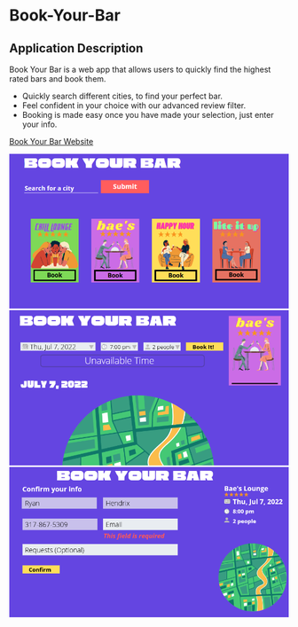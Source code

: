 # Book-Your-Bar

## Application Description ##

Book Your Bar is a web app that allows users to quickly find the highest rated bars and book them.

* Quickly search different cities, to find your perfect bar.
* Feel confident in your choice with our advanced review filter. 
* Booking is made easy once you have made your selection, just enter your info.

[Book Your Bar Website](https://book-your-bar.netlify.app/)

![Preliminary Mockup](/assets/images/img1.png "Mock-up")
![Preliminary Mockup](/assets/images/img2.png "Mock-up") 
![Preliminary Mockup](/assets/images/img3.png "Mock-up")  